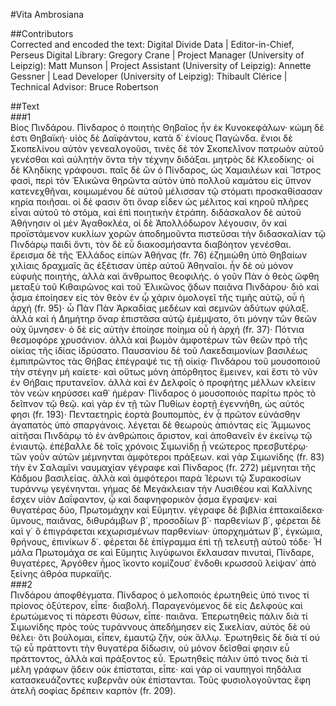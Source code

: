 #Vita Ambrosiana  

##Contributors  
Corrected and encoded the text: Digital Divide Data | Editor-in-Chief, Perseus Digital Library: Gregory Crane | Project Manager (University of Leipzig): Matt Munson | Project Assistant (University of Leipzig): Annette Gessner | Lead Developer (University of Leipzig): Thibault Clérice | Technical Advisor: Bruce Robertson  

##Text  
###1  
Βίος Πινδάρου. Πίνδαρος ὁ ποιητὴς Θηβαῖος ἦν ἐκ Κυνοκεφάλων· κώμη δέ ἐστι Θηβαϊκή· υἱὸς δὲ Δαϊφάντου, κατὰ δ᾿ ἐνίους Παγώνδα. ἔνιοι δὲ Σκοπελίνου αὐτὸν γενεαλογοῦσι, τινὲς δὲ τὸν Σκοπελῖνον πατρωὸν αὐτοῦ γενέσθαι καὶ αὐλητὴν ὄντα τὴν τέχνην διδάξαι. μητρὸς δὲ Κλεοδίκης· οἱ δὲ Κληδίκης γράφουσι. παῖς δὲ ὢν ὁ Πίνδαρος, ὡς Χαμαιλέων καὶ Ἴστρος φασὶ, περὶ τὸν Ἑλικῶνα θηρῶντα αὐτὸν ὑπὸ πολλοῦ καμάτου εἰς ὕπνον κατενεχθῆναι, κοιμωμένου δὲ αὐτοῦ μέλισσαν τῷ στόματι προσκαθίσασαν κηρία ποιῆσαι. οἱ δέ φασιν ὅτι ὄναρ εἶδεν ὡς μέλιτος καὶ κηροῦ πλῆρες εἶναι αὐτοῦ τὸ στόμα, καὶ ἐπὶ ποιητικὴν ἐτράπη. διδάσκαλον δὲ αὐτοῦ Ἀθήνησιν οἱ μὲν Ἀγαθοκλέα, οἱ δὲ Ἀπολλόδωρον λέγουσιν, ὃν καὶ προϊστάμενον κυκλίων χορῶν ἀποδημοῦντα πιστεῦσαι τὴν διδασκαλίαν τῷ Πινδάρῳ παιδὶ ὄντι, τὸν δὲ εὖ διακοσμήσαντα διαβόητον γενέσθαι. ἔρεισμα δὲ τῆς Ἑλλάδος εἰπὼν Ἀθήνας (fr. 76) ἐζημιώθη ὑπὸ Θηβαίων χιλίαις δραχμαῖς ἃς ἐξέτισαν ὑπὲρ αὐτοῦ Ἀθηναῖοι. ἦν δὲ οὐ μόνον εὐφυὴς ποιητὴς, ἀλλὰ καὶ ἄνθρωπος θεοφιλής. ὁ γοῦν Πὰν ὁ θεὸς ὤφθη μεταξὺ τοῦ Κιθαιρῶνος καὶ τοῦ Ἑλικῶνος ᾄδων παιᾶνα Πινδάρου· διὸ καὶ ᾆσμα ἐποίησεν εἰς τὸν θεὸν ἐν ᾧ χάριν ὁμολογεῖ τῆς τιμῆς αὐτῷ, οὗ ἡ ἀρχή (fr. 95)· ὦ Πὰν Πὰν Ἀρκαδίας μεδέων καὶ σεμνῶν ἀδύτων φύλαξ. ἀλλὰ καὶ ἡ Δημήτηρ ὄναρ ἐπιστᾶσα αὐτῷ ἐμέμψατο, ὅτι μόνην τῶν θεῶν οὐχ ὕμνησεν· ὁ δὲ εἰς αὐτὴν ἐποίησε ποίημα οὗ ἡ ἀρχή (fr. 37)· Πότνια θεσμοφόρε χρυσάνιον. ἀλλὰ καὶ βωμὸν ἀμφοτέρων τῶν θεῶν πρὸ τῆς οἰκίας τῆς ἰδίας ἱδρύσατο. Παυσανίου δὲ τοῦ Λακεδαιμονίων βασιλέως ἐμπιπρῶντος τὰς Θήβας ἐπέγραψέ τις τῇ οἰκίᾳ· Πινδάρου τοῦ μουσοποιοῦ τὴν στέγην μὴ καίετε· καὶ οὕτως μόνη ἀπόρθητος ἔμεινεν, καὶ ἔστι τὸ νῦν ἐν Θήβαις πρυτανεῖον. ἀλλὰ καὶ ἐν Δελφοῖς ὁ προφήτης μέλλων κλείειν τὸν νεὼν κηρύσσει καθ᾿ ἡμέραν· Πίνδαρος ὁ μουσοποιὸς παρίτω πρὸς τὸ δεῖπνον τῷ θεῷ. καὶ γὰρ ἐν τῇ τῶν Πυθίων ἑορτῇ ἐγεννήθη, ὡς αὐτός φησι (fr. 193)· Πενταετηρὶς ἑορτὰ βουπομπὸς, ἐν ᾇ πρῶτον εὐνάσθην ἀγαπατὸς ὑπὸ σπαργάνοις. λέγεται δὲ θεωροὺς ἀπιόντας εἰς Ἄμμωνος αἰτῆσαι Πινδάρῳ τὸ ἐν ἀνθρώποις ἄριστον, καὶ ἀποθανεῖν ἐν ἐκείνῳ τῷ ἐνιαυτῷ. ἐπέβαλλε δὲ τοῖς χρόνοις Σιμωνίδῃ ᾗ νεώτερος πρεσβυτέρῳ· τῶν γοῦν αὐτῶν μέμνηνται ἀμφότεροι πράξεων. καὶ γὰρ Σιμωνίδης (fr. 83) τὴν ἐν Σαλαμῖνι ναυμαχίαν γέγραφε καὶ Πίνδαρος (fr. 272) μέμνηται τῆς Κάδμου βασιλείας. ἀλλὰ καὶ ἀμφότεροι παρὰ Ἱέρωνι τῷ Συρακοσίων τυράννῳ γεγένηνται. γήμας δὲ Μεγάκλειαν τὴν Λυσιθέου καὶ Καλλίνης ἔσχεν υἱὸν Δαΐφαντον, ᾧ καὶ δαφνηφορικὸν ᾆσμα ἔγραψεν· καὶ θυγατέρας δύο, Πρωτομάχην καὶ Εὔμητιν. γέγραφε δὲ βιβλία ἑπτακαίδεκα· ὕμνους, παιᾶνας, διθυράμβων β΄, προσοδίων β΄· παρθενίων β΄, φέρεται δὲ καὶ γ΄ ὃ ἐπιγράφεται κεχωρισμένων παρθενίων· ὑπορχημάτων β΄, ἐγκώμια, θρήνους, ἐπινίκων δ΄. φέρεται δὲ ἐπίγραμμα ἐπὶ τῇ τελευτῇ αὐτοῦ τόδε· Ἦ μάλα Πρωτομάχα σε καὶ Εὔμητις λιγύφωνοι ἔκλαυσαν πινυταὶ, Πίνδαρε, θυγατέρες, Ἀργόθεν ἦμος ἵκοντο κομίζουσ᾿ ἔνδοθι κρωσσοῦ λείψαν᾿ ἀπὸ ξείνης ἀθρόα πυρκαϊῆς.  
###2  
Πινδάρου ἀποφθέγματα. Πίνδαρος ὁ μελοποιὸς ἐρωτηθεὶς ὑπό τινος τί πρίονος ὀξύτερον, εἶπε· διαβολή. Παραγενόμενος δὲ εἰς Δελφοὺς καὶ ἐρωτώμενος τί πάρεστι θύσων, εἶπε· παιᾶνα. Ἐπερωτηθεὶς πάλιν διὰ τί Σιμωνίδης πρὸς τοὺς τυράννους ἀπεδήμησεν εἰς Σικελίαν, αὐτὸς δὲ οὐ θέλει· ὅτι βούλομαι, εἶπεν, ἐμαυτῷ ζῆν, οὐκ ἄλλῳ. Ἐρωτηθεὶς δὲ διὰ τί οὐ τῷ εὖ πράττοντι τὴν θυγατέρα δίδωσιν, οὐ μόνον δεῖσθαί φησιν εὖ πράττοντος, ἀλλὰ καὶ πράξοντος εὖ. Ἐρωτηθεὶς πάλιν ὑπό τινος διὰ τί μέλη γράφων ᾄδειν οὐκ ἐπίσταται, εἶπε· καὶ γὰρ οἱ ναυπηγοὶ πηδάλια κατασκευάζοντες κυβερνᾶν οὐκ ἐπίστανται. Τοὺς φυσιολογοῦντας ἔφη ἀτελῆ σοφίας δρέπειν καρπὸν (fr. 209).  
